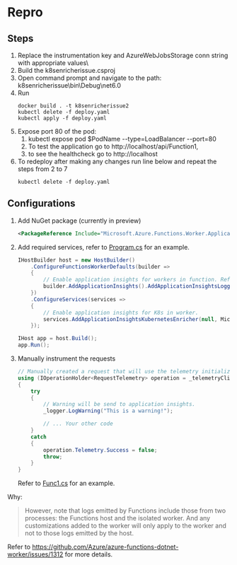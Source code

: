 # Repro

## Steps

1. Replace the instrumentation key and AzureWebJobsStorage conn string with appropriate values\
2. Build the k8senricherissue.csproj
3. Open command prompt and navigate to the path: k8senricherissue\bin\Debug\net6.0
4. Run 
    ```shell
    docker build . -t k8senricherissue2
    kubectl delete -f deploy.yaml
    kubectl apply -f deploy.yaml
    ```
5. Expose port 80 of the pod: 
   1. kubectl expose pod $PodName --type=LoadBalancer --port=80
   2. To test the application go to http://localhost/api/Function1, 
   3. to see the healthcheck go to http://localhost
6. To redeploy after making any changes run line below and repeat the steps from 2 to 7
    ```shell
    kubectl delete -f deploy.yaml
    ```

## Configurations

1. Add NuGet package (currently in preview)

    ```xml
    <PackageReference Include="Microsoft.Azure.Functions.Worker.ApplicationInsights" Version="1.0.0-preview3" />
    ```

2. Add required services, refer to [Program.cs](./Program.cs) for an example.

    ```csharp
    IHostBuilder host = new HostBuilder()
        .ConfigureFunctionsWorkerDefaults(builder =>
        {
            // Enable application insights for workers in function. Refer to https://github.com/Azure/azure-functions-dotnet-worker/pull/944#issue-1282987627 for more details.
            builder.AddApplicationInsights().AddApplicationInsightsLogger();
        })
        .ConfigureServices(services =>
        {
            // Enable application insights for K8s in worker.
            services.AddApplicationInsightsKubernetesEnricher(null, Microsoft.Extensions.Logging.LogLevel.Information);
        });

    IHost app = host.Build();
    app.Run();
    ```

3. Manually instrument the requests

    ```csharp
    // Manually created a request that will use the telemetry initializer
    using (IOperationHolder<RequestTelemetry> operation = _telemetryClient.StartOperation<RequestTelemetry>("Func1Request"))
    {
        try
        {
            // Warning will be send to application insights.
            _logger.LogWarning("This is a warning!");

            // ... Your other code
        }
        catch
        {
            operation.Telemetry.Success = false;
            throw;
        }
    }
    ```
    Refer to [Func1.cs](./Func1.cs) for an example.

Why: 

> However, note that logs emitted by Functions include those from two processes: the Functions host and the isolated worker. And any customizations added to the worker will only apply to the worker and not to those logs emitted by the host.

Refer to <https://github.com/Azure/azure-functions-dotnet-worker/issues/1312> for more details.
